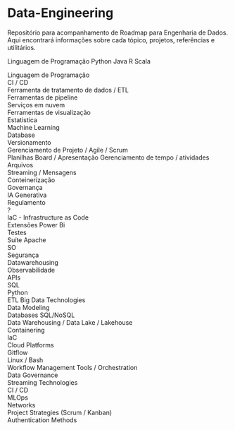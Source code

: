 # Data-Engineering
Repositório para acompanhamento de Roadmap para Engenharia de Dados. Aqui encontrará informações sobre cada tópico, projetos, referências e utilitários. 

Linguagem de Programação 
Python 
Java 
R 
Scala 
 
 
Linguagem de Programação  
CI / CD  
Ferramenta de tratamento de dados / ETL  
Ferramentas de pipeline  
Serviços em nuvem  
Ferramentas de visualização   
Estatistica  
Machine Learning   
Database  
Versionamento    
Gerenciamento de Projeto / Agile / Scrum    
Planilhas 
Board / Apresentação 
Gerenciamento de tempo / atividades  
Arquivos  
Streaming / Mensagens  
Conteinerização   
Governança  
IA Generativa   
Regulamento  
?  
IaC - Infrastructure as Code    
Extensões Power Bi  
Testes  
Suíte Apache   
SO  
Segurança    
Datawarehousing  
Observabilidade  
APIs   
SQL   
Python  
ETL 
Big Data Technologies  
Data Modeling  
Databases SQL/NoSQL   
Data Warehousing / Data Lake / Lakehouse   
Containering  
IaC  
Cloud Platforms   
Gitflow  
Linux / Bash  
Workflow Management Tools / Orchestration    
Data Governance  
Streaming Technologies   
CI / CD  
MLOps  
Networks  
Project Strategies (Scrum / Kanban)   
Authentication Methods  
